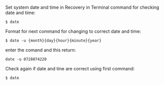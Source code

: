 Set system date and time in Recovery in Terminal command for checking date and time:

```
$ date
```
Format for next command for changing to correct date and time:
```
$ date -u {month}{day}{hour}{minute}{year}
```
enter the comand and this return:

```
date -u 0728074220
```
Check again if date and tine are correct using first command:
```
$ date
```
